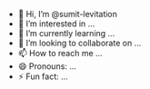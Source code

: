 - 👋 Hi, I’m @sumit-levitation
- 👀 I’m interested in ...
- 🌱 I’m currently learning ...
- 💞️ I’m looking to collaborate on ...
- 📫 How to reach me ...
- 😄 Pronouns: ...
- ⚡ Fun fact: ...

<!---
sumit-levitation/sumit-levitation is a ✨ special ✨ repository because its `README.md` (this file) appears on your GitHub profile.
You can click the Preview link to take a look at your changes.
--->
